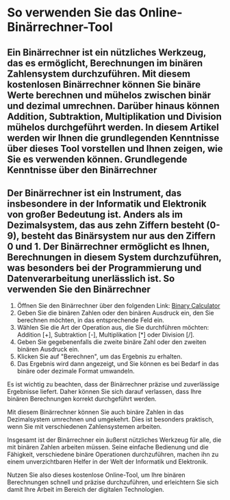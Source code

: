 So verwenden Sie das Online-Binärrechner-Tool
=============================================

Ein Binärrechner ist ein nützliches Werkzeug, das es ermöglicht, Berechnungen im binären Zahlensystem durchzuführen. Mit diesem kostenlosen Binärrechner können Sie binäre Werte berechnen und mühelos zwischen binär und dezimal umrechnen. Darüber hinaus können Addition, Subtraktion, Multiplikation und Division mühelos durchgeführt werden. In diesem Artikel werden wir Ihnen die grundlegenden Kenntnisse über dieses Tool vorstellen und Ihnen zeigen, wie Sie es verwenden können. Grundlegende Kenntnisse über den Binärrechner
---------------------------------------------

Der Binärrechner ist ein Instrument, das insbesondere in der Informatik und Elektronik von großer Bedeutung ist. Anders als im Dezimalsystem, das aus zehn Ziffern besteht (0-9), besteht das Binärsystem nur aus den Ziffern 0 und 1. Der Binärrechner ermöglicht es Ihnen, Berechnungen in diesem System durchzuführen, was besonders bei der Programmierung und Datenverarbeitung unerlässlich ist. So verwenden Sie den Binärrechner
---------------------------------

1. Öffnen Sie den Binärrechner über den folgenden Link: [Binary Calculator](https://www.onlinecalculatorsfree.com/de/math/binary-calculator.html)
2. Geben Sie die binären Zahlen oder den binären Ausdruck ein, den Sie berechnen möchten, in das entsprechende Feld ein.
3. Wählen Sie die Art der Operation aus, die Sie durchführen möchten: Addition \[+\], Subtraktion \[-\], Multiplikation \[\*\] oder Division \[/\].
4. Geben Sie gegebenenfalls die zweite binäre Zahl oder den zweiten binären Ausdruck ein.
5. Klicken Sie auf "Berechnen", um das Ergebnis zu erhalten.
6. Das Ergebnis wird dann angezeigt, und Sie können es bei Bedarf in das binäre oder dezimale Format umwandeln.

Es ist wichtig zu beachten, dass der Binärrechner präzise und zuverlässige Ergebnisse liefert. Daher können Sie sich darauf verlassen, dass Ihre binären Berechnungen korrekt durchgeführt werden.

Mit diesem Binärrechner können Sie auch binäre Zahlen in das Dezimalsystem umrechnen und umgekehrt. Dies ist besonders praktisch, wenn Sie mit verschiedenen Zahlensystemen arbeiten.

Insgesamt ist der Binärrechner ein äußerst nützliches Werkzeug für alle, die mit binären Zahlen arbeiten müssen. Seine einfache Bedienung und die Fähigkeit, verschiedene binäre Operationen durchzuführen, machen ihn zu einem unverzichtbaren Helfer in der Welt der Informatik und Elektronik.

Nutzen Sie also dieses kostenlose Online-Tool, um Ihre binären Berechnungen schnell und präzise durchzuführen, und erleichtern Sie sich damit Ihre Arbeit im Bereich der digitalen Technologien.